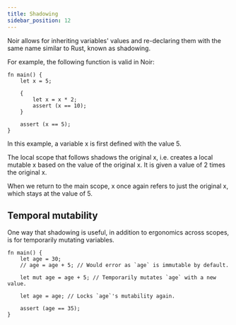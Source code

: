 ```yaml
---
title: Shadowing
sidebar_position: 12
---
```


Noir allows for inheriting variables' values and re-declaring them with the same name similar to Rust, known as shadowing.

For example, the following function is valid in Noir:

```noir
fn main() {
    let x = 5;

    {
        let x = x * 2;
        assert (x == 10);
    }

    assert (x == 5);
}
```

In this example, a variable x is first defined with the value 5.

The local scope that follows shadows the original x, i.e. creates a local mutable x based on the value of the original x. It is given a value of 2 times the original x.

When we return to the main scope, x once again refers to just the original x, which stays at the value of 5.

## Temporal mutability

One way that shadowing is useful, in addition to ergonomics across scopes, is for temporarily mutating variables.

```noir
fn main() {
    let age = 30;
    // age = age + 5; // Would error as `age` is immutable by default.

    let mut age = age + 5; // Temporarily mutates `age` with a new value.

    let age = age; // Locks `age`'s mutability again.

    assert (age == 35);
}
```
